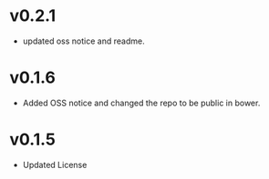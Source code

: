 v0.2.1
==============================
* updated oss notice and readme.

v0.1.6
==============================
* Added OSS notice and changed the repo to be public in bower.

v0.1.5
========================
* Updated License
